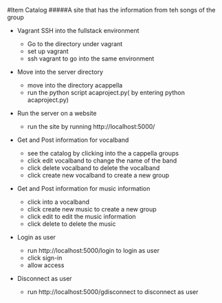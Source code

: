 #Item Catalog
#####A site that has the information from teh songs of the group
* Vagrant SSH into the fullstack environment
  - Go to the directory under vagrant
  - set up vagrant
  - ssh vagrant to go into the same environment

* Move into the server directory
  - move into the directory acappella
  - run the python script acaproject.py( by entering python acaproject.py)

* Run the server on a website
  - run the site by running http://localhost:5000/

* Get and Post information for vocalband
  - see the catalog by clicking into the a cappella groups
  - click edit vocalband to change the name of the band
  - click delete vocalband to delete the vocalband
  - click create new vocalband to create a new group

* Get and Post information for music information
  - click into a vocalband
  - click create new music to create a new group
  - click edit to edit the music information
  - click delete to delete the music

* Login as user
  - run http://localhost:5000/login to login as user
  - click sign-in
  - allow access

* Disconnect as user
  - run http://localhost:5000/gdisconnect to disconnect as user


